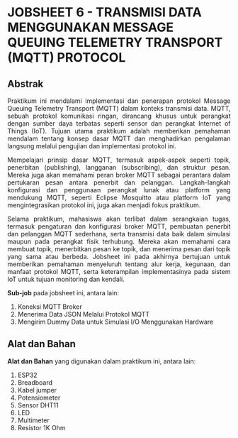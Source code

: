 # JOBSHEET 6 - TRANSMISI DATA MENGGUNAKAN MESSAGE QUEUING TELEMETRY TRANSPORT (MQTT) PROTOCOL

## Abstrak
<p align="justify">Praktikum ini mendalami implementasi dan penerapan protokol Message Queuing Telemetry Transport (MQTT) dalam konteks transmisi data. MQTT, sebuah protokol komunikasi ringan, dirancang khusus untuk perangkat dengan sumber daya terbatas seperti sensor dan perangkat Internet of Things (IoT). Tujuan utama praktikum adalah memberikan pemahaman mendalam tentang konsep dasar MQTT dan menghadirkan pengalaman langsung melalui pengujian dan implementasi protokol ini.</p>

<p align="justify">Mempelajari prinsip dasar MQTT, termasuk aspek-aspek seperti topik, penerbitan (publishing), langganan (subscribing), dan struktur pesan. Mereka juga akan memahami peran broker MQTT sebagai perantara dalam pertukaran pesan antara penerbit dan pelanggan. Langkah-langkah konfigurasi dan penggunaan perangkat lunak atau platform yang mendukung MQTT, seperti Eclipse Mosquitto atau platform IoT yang mengintegrasikan protokol ini, juga akan menjadi fokus praktikum.</p>

<p align="justify">Selama praktikum, mahasiswa akan terlibat dalam serangkaian tugas, termasuk pengaturan dan konfigurasi broker MQTT, pembuatan penerbit dan pelanggan MQTT sederhana, serta transmisi data baik dalam simulasi maupun pada perangkat fisik terhubung. Mereka akan memahami cara membuat topik, menerbitkan pesan ke topik, dan menerima pesan dari topik yang sama atau berbeda. Jobsheet ini pada akhirnya bertujuan untuk memberikan pemahaman menyeluruh tentang alur kerja, kegunaan, dan manfaat protokol MQTT, serta keterampilan implementasinya pada sistem IoT untuk tujuan monitoring dan kendali.</p>

**Sub-job** pada jobsheet ini, antara lain:
1. Koneksi MQTT Broker
2. Menerima Data JSON Melalui Protokol MQTT
3. Mengirim Dummy Data untuk Simulasi I/O Menggunakan Hardware

## Alat dan Bahan
**Alat dan Bahan** yang digunakan dalam praktikum ini, antara lain:
1) ESP32
2) Breadboard
3) Kabel jumper
4) Potensiometer
5) Sensor DHT11
6) LED
7) Multimeter
8) Resistor 1K Ohm

